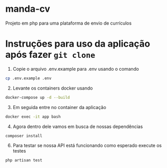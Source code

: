 # manda-cv
Projeto em php para uma plataforma de envio de currículos 


# Instruções para uso da aplicação após fazer `git clone`

1. Copie o arquivo .env.example para .env usando o comando
   
```sh
cp .env.example .env
```

2. Levante os containers docker usando 

```sh
docker-compose up -d --build
```
3. Em seguida entre no container da aplicação 

```sh
docker exec -it app bash
```
4. Agora dentro dele vamos em busca de nossas dependências 

```sh
composer install
```

6. Para testar se nossa API está funcionando como esperado execute os testes

```sh
php artisan test
```   



